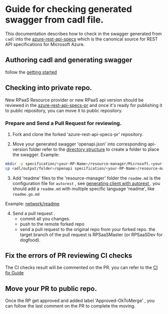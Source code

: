 # Guide for checking generated swagger from cadl file.
This documentation describes how to check in the swagger generated from `cadl` into the [azure-rest-api-specs](https://github.com/Azure/azure-rest-api-specs#azure-rest-api-specifications) which is the canonical source for REST API specifications for Microsoft Azure.

## Authoring cadl and generating swagger

follow the [getting started](../readme.md##Getting-Started)

## Checking into private repo.
New RPaaS Resource provider or new RPaaS api version should be reviewed in the [azure-rest-api-specs-pr](https://github.com/Azure/azure-rest-api-specs-pr) and once it's ready for publishing it to public repository, you can move it to public repository.

### Prepare and Send a Pull Request for reviewing.

1. Fork and clone the forked 'azure-rest-api-specs-pr' repository.

2. Move your generated swagger 'openapi.json' into corresponding api-version folder
refer to the [directory structure](https://github.com/Azure/azure-rest-api-specs#directory-structure) to create a folder to place the swagger.
Example:
``` bash
mkdir -p specification/<your-RP-Name>/resource-manager/Microsoft.<your-RP-Name>/preview/2021-08-01-preview
cp <adl/output/folder>/openapi specification/<your-RP-Name>/resource-manager/Microsoft.<your-RP-Name>/preview/2021-08-01-preview
```
3. Add 'readme' files to the 'resource-manager' folder
the `readme.md` is the configuration file for `autorest` , see [generating client with autorest ](https://github.com/Azure/autorest/blob/main/docs/generate/readme.md#keeping-your-options-in-one-place-the-preferred-option). you should add a `readme.md` with multiple specific language 'readme', like `readme.go.md`

Example:
[network/readme](https://github.com/Azure/azure-rest-api-specs/blob/main/specification/network/resource-manager/readme.md)

4. Send a pull request .
   - commit all you changes.
   - push to the remote forked repo
   - send a pull request to the original repo from your forked repo.
the target branch of the pull request is RPSaaSMaster (or RPSaaSDev for dogfood).

## Fix the errors of PR reviewing CI checks
The CI checks result will be commented on the PR. you can refer to the [CI fix Guide](https://github.com/Azure/azure-rest-api-specs/blob/main/documentation/ci-fix.md)


## Move your PR to public repo.
Once the RP get approved and added label 'Approved-OkToMerge' , you can follow the last comment on the PR to complete the moving.

